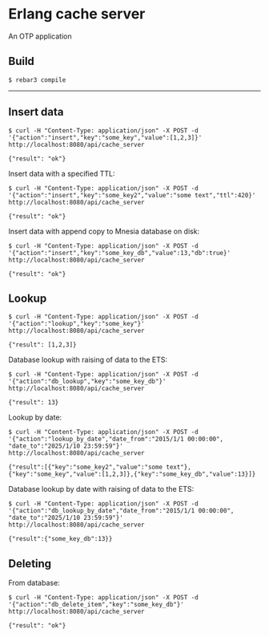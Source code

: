 Erlang cache server
=====

An OTP application

Build
-----

    $ rebar3 compile
_______________
Insert data
-----

    $ curl -H "Content-Type: application/json" -X POST -d '{"action":"insert","key":"some_key","value":[1,2,3]}' http://localhost:8080/api/cache_server

    {"result": "ok"}

Insert data with a specified TTL:

    $ curl -H "Content-Type: application/json" -X POST -d '{"action":"insert","key":"some_key2","value":"some text","ttl":420}' http://localhost:8080/api/cache_server

    {"result": "ok"}

Insert data with append copy to Mnesia database on disk:

    $ curl -H "Content-Type: application/json" -X POST -d '{"action":"insert","key":"some_key_db","value":13,"db":true}' http://localhost:8080/api/cache_server

    {"result": "ok"}


Lookup
-----

    $ curl -H "Content-Type: application/json" -X POST -d '{"action":"lookup","key":"some_key"}' http://localhost:8080/api/cache_server

    {"result": [1,2,3]}

Database lookup with raising of data to the ETS:

    $ curl -H "Content-Type: application/json" -X POST -d '{"action":"db_lookup","key":"some_key_db"}' http://localhost:8080/api/cache_server

    {"result": 13}

Lookup by date:

    $ curl -H "Content-Type: application/json" -X POST -d '{"action":"lookup_by_date","date_from":"2015/1/1 00:00:00", "date_to":"2025/1/10 23:59:59"}' http://localhost:8080/api/cache_server

    {"result":[{"key":"some_key2","value":"some text"},{"key":"some_key","value":[1,2,3]},{"key":"some_key_db","value":13}]}

Database lookup by date with raising of data to the ETS:

    $ curl -H "Content-Type: application/json" -X POST -d '{"action":"db_lookup_by_date","date_from":"2015/1/1 00:00:00", "date_to":"2025/1/10 23:59:59"}' http://localhost:8080/api/cache_server

    {"result":{"some_key_db":13}}

Deleting
-----

From database:

    $ curl -H "Content-Type: application/json" -X POST -d '{"action":"db_delete_item","key":"some_key_db"}' http://localhost:8080/api/cache_server

    {"result": "ok"}
